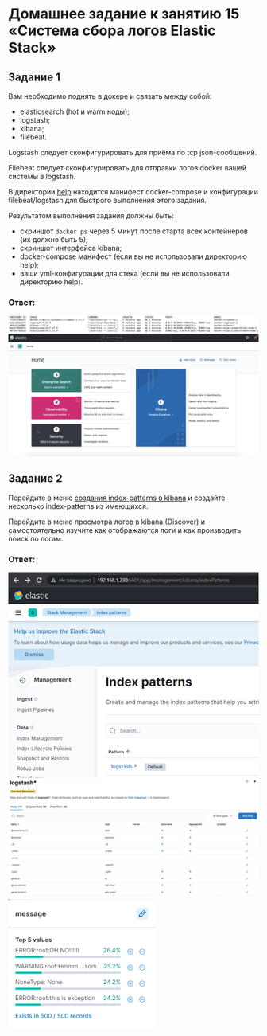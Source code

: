 # Домашнее задание к занятию 15 «Система сбора логов Elastic Stack»  

## Задание 1

Вам необходимо поднять в докере и связать между собой:

- elasticsearch (hot и warm ноды);
- logstash;
- kibana;
- filebeat.

Logstash следует сконфигурировать для приёма по tcp json-сообщений.

Filebeat следует сконфигурировать для отправки логов docker вашей системы в logstash.

В директории [help](./help) находится манифест docker-compose и конфигурации filebeat/logstash для быстрого 
выполнения этого задания.

Результатом выполнения задания должны быть:

- скриншот `docker ps` через 5 минут после старта всех контейнеров (их должно быть 5);
- скриншот интерфейса kibana;
- docker-compose манифест (если вы не использовали директорию help);
- ваши yml-конфигурации для стека (если вы не использовали директорию help).

### Ответ:  

![](https://github.com/networksuperman/netology_dev_ops/blob/main/monitoring/10-monitoring-04-elk%20/img/1.png)  
![](https://github.com/networksuperman/netology_dev_ops/blob/main/monitoring/10-monitoring-04-elk%20/img/2.png)  


## Задание 2

Перейдите в меню [создания index-patterns  в kibana](http://localhost:5601/app/management/kibana/indexPatterns/create) и создайте несколько index-patterns из имеющихся.

Перейдите в меню просмотра логов в kibana (Discover) и самостоятельно изучите как отображаются логи и как производить поиск по логам.

### Ответ:  

![](https://github.com/networksuperman/netology_dev_ops/blob/main/monitoring/10-monitoring-04-elk%20/img/3.png)  
![](https://github.com/networksuperman/netology_dev_ops/blob/main/monitoring/10-monitoring-04-elk%20/img/4.png)  
![](https://github.com/networksuperman/netology_dev_ops/blob/main/monitoring/10-monitoring-04-elk%20/img/5.png)  
